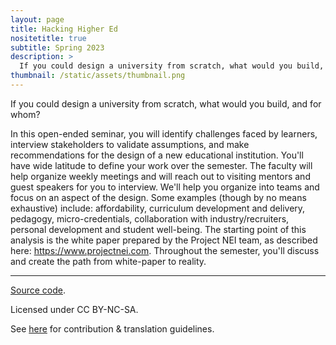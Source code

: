 ```yaml
---
layout: page
title: Hacking Higher Ed
nositetitle: true
subtitle: Spring 2023
description: >
  If you could design a university from scratch, what would you build, and for whom?
thumbnail: /static/assets/thumbnail.png
---
```


If you could design a university from scratch, what would you build, and for whom?

In this open-ended seminar, you will identify challenges faced by learners, interview stakeholders to validate assumptions, and make recommendations for the design of a new educational institution. You'll have wide latitude to define your work over the semester. The faculty will help organize weekly meetings and will reach out to visiting mentors and guest speakers for you to interview. We'll help you organize into teams and focus on an aspect of the design. Some examples (though by no means exhaustive) include: affordability, curriculum development and delivery, pedagogy, micro-credentials, collaboration with industry/recruiters, personal development and student well-being. The starting point of this analysis is the white paper prepared by the Project NEI team, as described here: <a href="https://www.projectnei.com/">https://www.projectnei.com</a>. Throughout the semester, you'll discuss and create the path from white-paper to reality.

---

<div class="small center">
<p><a href="https://github.com/hacking-higher-ed/hacking-higher-ed">Source code</a>.</p>
<p>Licensed under CC BY-NC-SA.</p>
<p>See <a href="/license/">here</a> for contribution &amp; translation guidelines.</p>
</div>
